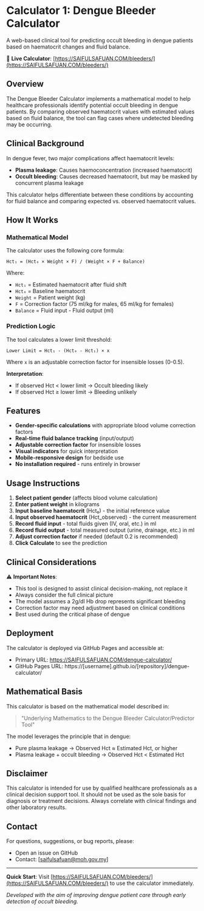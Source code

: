 # Calculator 1: Dengue Bleeder Calculator

A web-based clinical tool for predicting occult bleeding in dengue patients based on haematocrit changes and fluid balance.

🔗 **Live Calculator**: [https://SAIFULSAFUAN.COM/bleeders/](https://SAIFULSAFUAN.COM/bleeders/)

## Overview

The Dengue Bleeder Calculator implements a mathematical model to help healthcare professionals identify potential occult bleeding in dengue patients. By comparing observed haematocrit values with estimated values based on fluid balance, the tool can flag cases where undetected bleeding may be occurring.

## Clinical Background

In dengue fever, two major complications affect haematocrit levels:
- **Plasma leakage**: Causes haemoconcentration (increased haematocrit)
- **Occult bleeding**: Causes decreased haematocrit, but may be masked by concurrent plasma leakage

This calculator helps differentiate between these conditions by accounting for fluid balance and comparing expected vs. observed haematocrit values.

## How It Works

### Mathematical Model

The calculator uses the following core formula:

```
Hct₁ = (Hct₀ × Weight × F) / (Weight × F + Balance)
```

Where:
- `Hct₁` = Estimated haematocrit after fluid shift
- `Hct₀` = Baseline haematocrit
- `Weight` = Patient weight (kg)
- `F` = Correction factor (75 ml/kg for males, 65 ml/kg for females)
- `Balance` = Fluid input - Fluid output (ml)

### Prediction Logic

The tool calculates a lower limit threshold:
```
Lower Limit = Hct₁ - (Hct₀ - Hct₁) × x
```

Where `x` is an adjustable correction factor for insensible losses (0-0.5).

**Interpretation**:
- If observed Hct < lower limit → Occult bleeding likely
- If observed Hct ≥ lower limit → Bleeding unlikely

## Features

- **Gender-specific calculations** with appropriate blood volume correction factors
- **Real-time fluid balance tracking** (input/output)
- **Adjustable correction factor** for insensible losses
- **Visual indicators** for quick interpretation
- **Mobile-responsive design** for bedside use
- **No installation required** - runs entirely in browser

## Usage Instructions

1. **Select patient gender** (affects blood volume calculation)
2. **Enter patient weight** in kilograms
3. **Input baseline haematocrit** (Hct₀) - the initial reference value
4. **Input observed haematocrit** (Hct_observed) - the current measurement
5. **Record fluid input** - total fluids given (IV, oral, etc.) in ml
6. **Record fluid output** - total measured output (urine, drainage, etc.) in ml
7. **Adjust correction factor** if needed (default 0.2 is recommended)
8. **Click Calculate** to see the prediction

## Clinical Considerations

⚠️ **Important Notes**:
- This tool is designed to assist clinical decision-making, not replace it
- Always consider the full clinical picture
- The model assumes a 2g/dl Hb drop represents significant bleeding
- Correction factor may need adjustment based on clinical conditions
- Best used during the critical phase of dengue


## Deployment

The calculator is deployed via GitHub Pages and accessible at:
- Primary URL: https://SAIFULSAFUAN.COM/dengue-calculator/
- GitHub Pages URL: https://[username].github.io/[repository]/dengue-calculator/


## Mathematical Basis

This calculator is based on the mathematical model described in:
> "Underlying Mathematics to the Dengue Bleeder Calculator/Predictor Tool"

The model leverages the principle that in dengue:
- Pure plasma leakage → Observed Hct ≈ Estimated Hct, or higher
- Plasma leakage + occult bleeding → Observed Hct < Estimated Hct


## Disclaimer

This calculator is intended for use by qualified healthcare professionals as a clinical decision support tool. It should not be used as the sole basis for diagnosis or treatment decisions. Always correlate with clinical findings and other laboratory results.

## Contact

For questions, suggestions, or bug reports, please:
- Open an issue on GitHub
- Contact: [saifulsafuan@moh.gov.my]

---

**Quick Start**: Visit [https://SAIFULSAFUAN.COM/bleeders/](https://SAIFULSAFUAN.COM/bleeders/) to use the calculator immediately.

*Developed with the aim of improving dengue patient care through early detection of occult bleeding.*
